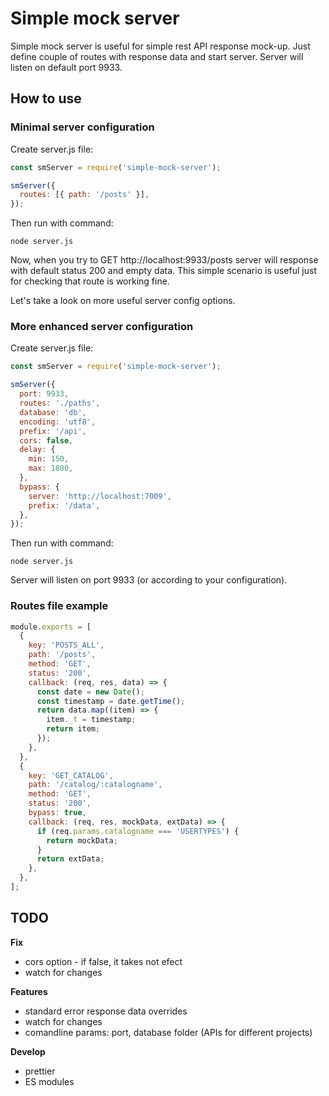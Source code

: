 # Simple mock server

Simple mock server is useful for simple rest API response mock-up. Just define couple of routes with response data and start server. Server will listen on default port 9933.

## How to use

### Minimal server configuration

Create server.js file:

```javascript
const smServer = require('simple-mock-server');

smServer({
  routes: [{ path: '/posts' }],
});
```

Then run with command:

```
node server.js
```

Now, when you try to GET http://localhost:9933/posts server will response with default status 200 and empty data. This simple scenario is useful just for checking that route is working fine.

Let's take a look on more useful server config options.

### More enhanced server configuration

Create server.js file:

```javascript
const smServer = require('simple-mock-server');

smServer({
  port: 9933,
  routes: './paths',
  database: 'db',
  encoding: 'utf8',
  prefix: '/api',
  cors: false,
  delay: {
    min: 150,
    max: 1800,
  },
  bypass: {
    server: 'http://localhost:7009',
    prefix: '/data',
  },
});
```

Then run with command:

```
node server.js
```

Server will listen on port 9933 (or according to your configuration).

### Routes file example

```javascript
module.exports = [
  {
    key: 'POSTS_ALL',
    path: '/posts',
    method: 'GET',
    status: '200',
    callback: (req, res, data) => {
      const date = new Date();
      const timestamp = date.getTime();
      return data.map((item) => {
        item._t = timestamp;
        return item;
      });
    },
  },
  {
    key: 'GET_CATALOG',
    path: '/catalog/:catalogname',
    method: 'GET',
    status: '200',
    bypass: true,
    callback: (req, res, mockData, extData) => {
      if (req.params.catalogname === 'USERTYPES') {
        return mockData;
      }
      return extData;
    },
  },
];
```

## TODO

**Fix**

- cors option - if false, it takes not efect
- watch for changes

**Features**

- standard error response data overrides
- watch for changes
- comandline params: port, database folder (APIs for different projects)

**Develop**

- prettier
- ES modules
